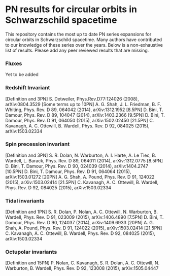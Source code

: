 # PN results for circular orbits in Schwarzschild spacetime

This repository contains the most up to date PN series expansions for circular orbits in Schwarzschild spacetime. Many authors have contributed to our knowledge of these series over the years. Below is a non-exhaustive list of results. Please add any peer reviewed results that are missing.

### Fluxes

Yet to be added

### Redshift Invariant

[Definition and 3PN] S. Detweiler, Phys.Rev.D77:124026 (2008), arXiv:0804.3529
[Some terms up to 10PN] A. G. Shah, J. L. Friedman, B. F. Whiting, Phys. Rev. D 89, 064042 (2014), arXiv:1312.1952
[8.5PN] D. Bini, T. Damour, Phys. Rev. D 89, 104047 (2014), arXiv:1403.2366
[9.5PN] D. Bini, T. Damour, Phys. Rev. D 91, 064050 (2015), arXiv:1502.02450
[21.5PN] C. Kavanagh, A. C. Ottewill, B. Wardell, Phys. Rev. D 92, 084025 (2015), arXiv:1503.02334

### Spin precession invariant

[Definition and 3PN] S. R. Dolan, N. Warburton, A. I. Harte, A. Le Tiec, B. Wardell, L. Barack, Phys. Rev. D 89, 064011 (2014), arXiv:1312.0775 
[8.5PN] D. Bini, T. Damour, Phys. Rev. D 90, 024039 (2014), arXiv:1404.2747
[10.5PN] D. Bini, T. Damour, Phys. Rev. D 91, 064064 (2015), arXiv:1503.01272
[20PN] A. G. Shah, A. Pound, Phys. Rev. D 91, 124022 (2015), arXiv:1503.02414
[21.5PN] C. Kavanagh, A. C. Ottewill, B. Wardell, Phys. Rev. D 92, 084025 (2015), arXiv:1503.02334

### Tidal invariants

[Definition and 1PN] S. R. Dolan, P. Nolan, A. C. Ottewill, N. Warburton, B. Wardell, Phys. Rev. D 91, 023009 (2015), arXiv:1406.4890 
[7.5PN] D. Bini, T. Damour, Phys. Rev. D 90, 124037 (2014), arXiv:1409.6933
[20PN] A. G. Shah, A. Pound, Phys. Rev. D 91, 124022 (2015), arXiv:1503.02414
[21.5PN] C. Kavanagh, A. C. Ottewill, B. Wardell, Phys. Rev. D 92, 084025 (2015), arXiv:1503.02334

### Octupolar invariants

[Definition and 15PN] P. Nolan, C. Kavanagh, S. R. Dolan, A. C. Ottewill, N. Warburton, B. Wardell, Phys. Rev. D 92, 123008 (2015), arXiv:1505.04447